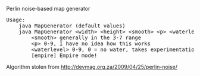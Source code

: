Perlin noise-based map generator

<pre>
Usage:
	java MapGenerator (default values)
	java MapGenerator &lt;width&gt; &lt;height&gt; &lt;smooth&gt; &lt;p&gt; &lt;waterlevel&gt;
		&lt;smooth&gt; generally in the 3-7 range
		&lt;p&gt; 0-9, I have no idea how this works
		&lt;waterlevel&gt; 0-9, 0 = no water, takes experimentation
		[empire] Empire mode!
</pre>

Algorithm stolen from http://devmag.org.za/2009/04/25/perlin-noise/

